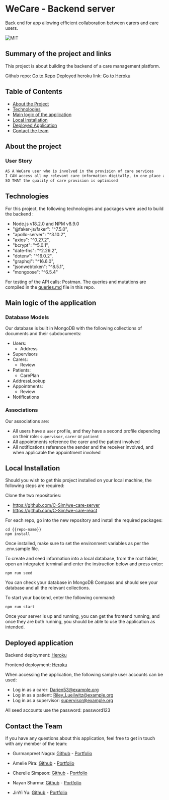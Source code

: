 # WeCare - Backend server

Back end for app allowing efficient collaboration between carers and care users.

![MIT](https://img.shields.io/badge/License-MIT-blue)

## Summary of the project and links

This project is about building the backend of a care management platform.

Github repo: [Go to Repo](https://github.com/C-Sim/we-care-server)
Deployed heroku link: [Go to Heroku](https://floating-river-62141.herokuapp.com/)

## Table of Contents

- [About the Project](#about-the-project)
- [Technologies](#technologies)
- [Main logic of the application](#main-logic-of-the-application)
- [Local Installation](#local-installation)
- [Deployed Application](#deployed-application)
- [Contact the team](#contact-the-team)

## About the project

### User Story

```md
AS A WeCare user who is involved in the provision of care services
I CAN access all my relevant care information digitally, in one place and make live changes
SO THAT the quality of care provision is optimised
```

## Technologies

For this project, the following technologies and packages were used to build the backend :

- Node.js v18.2.0 and NPM v8.9.0
- "@faker-js/faker": "^7.5.0",
- "apollo-server": "^3.10.2",
- "axios": "^0.27.2",
- "bcrypt": "^5.0.1",
- "date-fns": "^2.29.2",
- "dotenv": "^16.0.2",
- "graphql": "^16.6.0",
- "jsonwebtoken": "^8.5.1",
- "mongoose": "^6.5.4"

For testing of the API calls: Postman.
The queries and mutations are compiled in the [queries.md](https://github.com/C-Sim/we-care-server/blob/main/queries.md) file in this repo.

## Main logic of the application

### Database Models

Our database is built in MongoDB with the following collections of documents and their subdocuments:

- Users:
  - Address
- Supervisors
- Carers:
  - Review
- Patients:
  - CarePlan
- AddressLookup
- Appointments:
  - Review
- Notifications

### Associations

Our associations are:

- All users have a `user` profile, and they have a second profile depending on their role: `supervisor`, `carer` or `patient`
- All appointments reference the carer and the patient involved
- All notifications reference the sender and the receiver involved, and when applicable the appointment involved

## Local Installation

Should you wish to get this project installed on your local machine, the following steps are required:

Clone the two repositories:

- https://github.com/C-Sim/we-care-server
- https://github.com/C-Sim/we-care-react

For each repo, go into the new repository and install the required packages:

```
cd {{repo-name}}
npm install
```

Once installed, make sure to set the environment variables as per the .env.sample file.

To create and seed information into a local database, from the root folder, open an integrated terminal and enter the instruction below and press enter:

```
npm run seed
```

You can check your database in MongoDB Compass and should see your database and all the relevant collections.

To start your backend, enter the following command:

```
npm run start
```

Once your server is up and running, you can get the frontend running, and once they are both running, you should be able to use the application as intended.

## Deployed application

Backend deployment: [Heroku](https://floating-river-62141.herokuapp.com/)

Frontend deployment: [Heroku](https://fathomless-bayou-99698.herokuapp.com/)

When accessing the application, the following sample user accounts can be used:

- Log in as a carer: Darien53@example.org
- Log in as a patient: Riley_Lueilwitz@example.org
- Log in as a supervisor: supervisor@example.org

All seed accounts use the password: password123

## Contact the Team

If you have any questions about this application, feel free to get in touch with any member of the team:

- Gurmanpreet Nagra: [Github](https://github.com/Mkn01) - [Portfolio](https://mkn01.github.io/portfolio/)

- Amelie Pira: [Github](https://github.com/Am0031) - [Portfolio](https://am0031.github.io/my-portfolio-react/)

- Cherelle Simpson: [Github](https://github.com/C-Sim) - [Portfolio](https://c-sim.github.io/portfolio-react/)

- Nayan Sharma: [Github](https://github.com/nsharma-uk) - [Portfolio](https://nsharma-uk.github.io/professional-portfolio/)

- JinYi Yu: [Github](https://github.com/jinyiyu) - [Portfolio](https://jinyiyu.github.io/my-personal-protfolio/)
